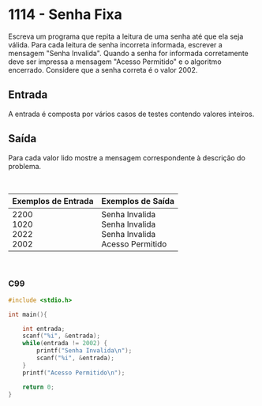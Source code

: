 1114 - Senha Fixa
=================

Escreva um programa que repita a leitura de uma senha até que ela seja válida. Para cada leitura de senha incorreta informada, escrever a mensagem "Senha Invalida". Quando a senha for informada corretamente deve ser impressa a mensagem "Acesso Permitido" e o algoritmo encerrado. Considere que a senha correta é o valor 2002. 

Entrada
-------

A entrada é composta por vários casos de testes contendo valores inteiros.

Saída
-----

Para cada valor lido mostre a mensagem correspondente à descrição do problema.

&nbsp;

| Exemplos de Entrada | Exemplos de Saída |
|---------------------|-------------------|
| 2200 <br/> 1020 <br/> 2022 <br/> 2002 | Senha Invalida <br/> Senha Invalida <br/> Senha Invalida <br/> Acesso Permitido |

&nbsp;

### C99

```c
#include <stdio.h>

int main(){

	int entrada;
	scanf("%i", &entrada);
	while(entrada != 2002) {
		printf("Senha Invalida\n");
		scanf("%i", &entrada);
	}
	printf("Acesso Permitido\n");

	return 0;
}
```
